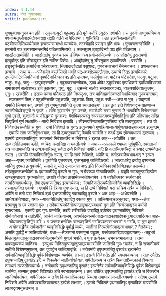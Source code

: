 ```yaml
---
index: 4.1.44
sutra: वोतो गुणवचनात्‌
vritti: padamanjari
---
```


 गुणमुक्तवान्गुणवचन इति । ठ्कृत्यल्युटो बहुलम्ऽ इति भूते कर्तरि ल्युट्ंअ दर्शयति । स पुनर्यः प्राग्गुणमभिधाय पश्चान्मतुब्लोपादभेदोपचाराद्वा तद्वति वर्तते स वेदितव्यः । शुचिरिति । उत इत्यस्मिन्नसत्वेऽपि पट्वीत्यादिसिध्यर्थमेवात इत्यस्यासम्बन्धो व्याख्येयः, ततश्चेहापि प्रसङ्ग इति भावः । गुणवचनान्ङीबिति । ठ्मनोरौ वाऽ इत्यस्यानन्तरमिदं पठितव्यमित्यर्थः । उतरसूत्रम् ठ्बह्वादिभ्यो वाऽ इति पठितव्यम् । आद्यौदातार्थमिति । आद्यौदातेषु गुणवचनस्य ङीब्विधानस्य प्रयोजनमित्यर्थः । अन्तोदातेषु ठुदातयणो हल्पूर्वात्ऽ इति ङीबप्युदात इति नास्ति विशेषः । आद्यौदातेषु तु ङीबनुदात एवावतिष्ठते । वस्वीति । ठ्शृस्वृस्निहिऽ इत्यादिना वसेरुप्रत्ययः, नित्वादाद्यौदातो वसुशब्दः, गुणवचनश्चायं नैर्मल्यवचनः । प्रशस्तवचन इत्यन्ये । तथा च---अतिशयेन वसुर्वसिष्ठो भवति पटुअशब्दोऽप्याद्यौदातः, ठ्धान्ये नित्ऽ इत्यधिकारे ठ्फलिपाटिनमिमनिजनां गुक्पटिनाकिधतश्चऽ इति उप्रत्ययः, फलेर्गुगागमः, पाटेश्च पटिरादेशः, फल्गुः, पटुअः, नाकुः, मधुः, जतु---इत्युदाहरणानि । मृदुशब्दस्त्वन्तोदातः, ठ्म्रद क्षोदेऽ ठ्कुर्भ्रश्चऽ इत्यधिकारे ठ्प्रथिम्रदिभ्रस्जां सम्प्रसारणं सलोपश्चऽ इति कुप्रत्ययः, पृथुः, मृदुः । ठ्भ्रस्जेः सलोपः सम्प्रसारणञ्चऽ, न्यङ्क्वादित्वात्कुत्वम्, भृगुः । खरुरीति । ठ्खरुः कन्या पतिवराऽ इति निघण्टुअः, तत्र पाणिग्रहणोत्कण्ठाभिधायित्वाद् गुणवचनत्वाम् । तपरकरणं किम् ? पटुअमिच्छति पटूअयति, पटूअयतेः क्विप्, पटूअः स्त्री---अत्र मा भूत् । यद्यप्ययं सम्प्रति क्रियावचनः, तथापि पूर्वं गुणमुक्तवानिति कृत्वा स्यात्प्रसङ्गः । इह ठुतः इति विशेषणाद्वचनग्रहणाच्च शास्त्रीयोऽदेङ्गुणो न गृह्यते । लोके तूपसर्जनं मुण उच्यते, शास्त्रेऽपि यस्य गुणस्य हि भावादिति विशेषणमात्रं गुणो गृह्यते, शुक्लादौ च प्रसिद्धतरो गुणशब्दः, वैशेषिकादयस्तु रूपरसादयश्चतुर्विशतिर्गुणा इति प्रतिपन्नाः; तदिह जिघृक्षितं गुणं लक्षयति---सत्वे निविशत इत्यादि । सीदन्त्यस्मिञ्जातिगुणक्रिया इति सत्वमुद्रव्यम् । तत्र यो निविशतेउसमवैति स गुणः । ठ्यो निविशते स गुणःऽ इत्युच्यमाने गुणक्रियाजात्योर्गुणत्वप्रसङ्गात्सत्व इत्युक्तम् । एवमपि सता जातिर्गुणः स्यात्, सा हि द्रव्यगुणकर्मसु त्रिष्वपि समवैति ? तदर्थं द्रव्य एवेत्यवधारणं द्रष्टव्यम् । एवमपि द्रव्यत्वजातिर्गुणः स्यात्सत्वे निवेशातत्रैव च निवेशात् ? इत्यत आह---अपैतीति । ततः सत्वादपैतिउअपगच्छति, क्वचिद्वा कदाचिद्वा न भवतीत्यर्थः । यथा---आम्रफले श्यामता पूर्वमुपैति, रक्ततायां तत्र जातायामपैति च द्रव्यत्वजातिस्तु सर्वदा द्रव्ये निविशते नापैति, यदि हि कदाचित्क्वचिद्वा न स्याद् द्रव्यमेवैतन्न स्यात् । एवमपि गोत्वादिजातिर्गुणः स्यात्, सा हि सत्वे निविशते, अपैति च, ततोऽश्वादिष्वभावअत् ? इत्यत आह---पृथग् जातिष्विति । पृथगिति पृथक्पदम्, पृथग्भूतासु जातिष्वित्यर्थः । जात्याधारेषु द्रव्योषु दृश्यमानो जातिषु दृश्यत इत्युपचर्यते, समासे तु सति ठ्जात्यन्ताच्छःऽ इति नित्याधिकारपरिगणितश्च्छः प्रसज्येत । तदेवमुक्तलक्षणोपेतो यः पृथग्जातीयेषु दृश्यते स गुणः, न चैवंरूपा गोत्वादिजातिः । यद्यपि खण्डमुण्डादिरूपेण खण्डमुण्डादयः पृथग्जातीयाः, तथापि गोत्वेन तासामेकजातीयत्वमेव । ये त्वपैतीत्यस्य सत्येवाधारे तत्परित्यागमर्थमाहुः, तेषां ठ्पृथग्जातिषुऽ इत्यनर्थकम् ; गोत्वादिजातेरप्यपैतीत्यनेनैव व्यावृत्तिसिद्धेः । तस्मात्पूर्वोक्त एवार्थः । एवमपि हि क्रिया गुणः स्यात्, सा हि द्रव्ये निविशते यदा सक्रियं तत्रैव च निविशते, अपैति च ततो यदा निष्क्रियं द्रव्यं पृथग्जातीयेषु गवाश्वादिषु दृश्यते ? अत आह---आधेयश्चेति । आधेयःउनिष्पाद्यः, यथा---पाकनिक्षिप्तेषु घटादिषु रक्तता गुणः । अक्रियाजःउअनुत्पाद्यः, यथा---तेजः परमाणुषु स एव रक्तता गुणः । तदेवमाश्रयभेदेनोत्पाद्यानुत्पाद्यस्वभावो गुण इति नित्योत्पाद्यस्य कर्मणो गुणत्वाभावः। एवमपि द्रव्यं गुणः प्राप्नोति, तदपि शरीरादिकं पादादिषु द्रव्येष्वेव पृथग्जातीयेषु निविशते संयोगविनाशे च ततोऽपैति, आधेयं चाक्रियाजम्, अवयविद्रव्यस्योत्पाद्यत्वादाकाशादेश्चानुत्पाद्यत्वादित्यत आह---सोऽसत्वप्रकृतिर्गुण इति । य उक्तलक्षणोपेतः सत्वप्रकृतिर्न भवतिउद्रव्यस्वभावको न भवति, स गुण इत्यर्थः । अत्रोतरार्द्धेनैव सर्वजातीनां व्यावृत्तिसिद्धेः पूर्वार्द्धं व्यर्थम्, जातीनां नित्यत्वेनोत्पाद्यत्वाभावात् ? नैतदेवम् ; असति पूर्वार्द्धे न जातिर्व्यावर्तते, यथा---तैजसानां परमाणूनां यद्रूपम्, यच्चेष्टकादिपाक्यद्रव्यगतम्---तदुभयं मिलतमुत्पाद्यानुत्पाद्यस्वभावमित्युभयोरपि गुणत्वं भवति, न पुनः प्रत्येकम्; उभयस्वभावत्वात् । तथा पाक्यद्रव्यरूपं जातिश्च---इत्युभयं मितितमुत्पाद्यानुत्पाद्यस्वभावमिति जातिरपि गुणः स्यादेव, न हि सजातीयत्वे सतीति विशेषणमुपातम्, अतः पूर्वार्द्धेन जातिव्यावृत्तिः । नन्वेवमपि ठ्पृथग्जातिषु दृश्यतेऽ इत्यनेनैव सर्वजातिव्यावृत्तिसिद्धेः पूर्वकं विशेषणद्वयं व्यर्थमेव, तस्मात् ठ्सत्वे निविशतेऽ इति स्वभावकथनम् । ततः ठपैतिऽ ठ्पृथग्जातिषु दृश्यतेऽ इति च विकल्पेन जातीर्व्यावर्तयतः, अपैतीत्यस्य च तत्रैव कियन्ताञ्चित्कालं स्थित्वा तमाधारं त्यजतीत्ययमर्थः । नन्वेवमपि ठ्पृथग्जातिषु दृश्यतेऽ इत्यनेनैव सर्वजातिव्यावृत्तिसिद्धेः पूर्वकं विशेषणद्वयं व्यर्थमेव, तस्मात् ठ्सत्वे निविशतेऽ इति स्वभावकथनम् । ततः ठपैतिऽ ठ्पृथग्जातिषु दृश्यतेऽ इति च विकल्पेन जातीर्व्यावर्तयतः, अपैतीत्यस्य च तत्रैव कियन्ताञ्चित्कालं स्थित्वा तमाधारं त्यजतीत्ययमर्थः । तदेवम् ठ्सत्वे निविशते अपैति आदेयश्चाक्रियाजश्चऽ इत्येकं लक्षणम् । ठ्सत्वे निविशते पृथग्जातिषुऽ इत्यादिकं चापरमिति लक्षणद्वयमनुसर्तव्यम् ॥